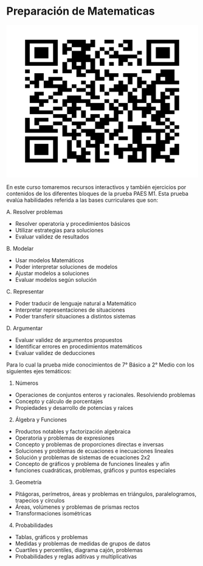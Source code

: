 # Preparación de Matematicas

<p align="center">
  <img src="github_qr.png" alt="Alt text" width="1500" height="400">
</p>


En este curso tomaremos recursos interactivos y también ejercicios por contenidos de los diferentes bloques de la prueba PAES M1. Esta prueba evalúa habilidades referida a las bases curriculares que son:

A. Resolver problemas
  - Resolver operatoria y procedimientos básicos
  - Utilizar estrategias para soluciones
  - Evaluar validez de resultados
    
B. Modelar
  - Usar modelos Matemáticos
  - Poder interpretar soluciones de modelos
  - Ajustar modelos a soluciones
  - Evaluar modelos según solución
    
C. Representar
  - Poder traducir de lenguaje natural a Matemático
  - Interpretar representaciones de situaciones
  - Poder transferir situaciones a distintos sistemas
    
D. Argumentar
  - Evaluar validez de argumentos propuestos
  - Identificar errores en procedimientos matemáticos
  - Evaluar validez de deducciones

Para lo cual la prueba mide conocimientos de 7° Básico a 2° Medio con los siguientes ejes temáticos:

1. Números
  - Operaciones de conjuntos enteros y racionales. Resolviendo problemas
  - Concepto y cálculo de porcentajes
  - Propiedades y desarrollo de potencias y raíces
    
2. Álgebra y Funciones
  - Productos notables y factorización algebraica
  - Operatoria y problemas de expresiones
  - Concepto y problemas de proporciones directas e inversas
  - Soluciones y problemas de ecuaciones e inecuaciones lineales
  - Solución y problemas de sistemas de ecuaciones 2x2
  - Concepto de gráficos y problema de funciones lineales y afín
  - funciones cuadráticas, problemas, gráficos y puntos especiales
    
3. Geometría
  - Pitágoras, perímetros, áreas y problemas en triángulos, paralelogramos, trapecios
  y círculos
  - Áreas, volúmenes y problemas de prismas rectos
  - Transformaciones isométricas
    
4. Probabilidades
  - Tablas, gráficos y problemas
  - Medidas y problemas de medidas de grupos de datos
  - Cuartiles y percentiles, diagrama cajón, problemas
  - Probabilidades y reglas aditivas y multiplicativas
